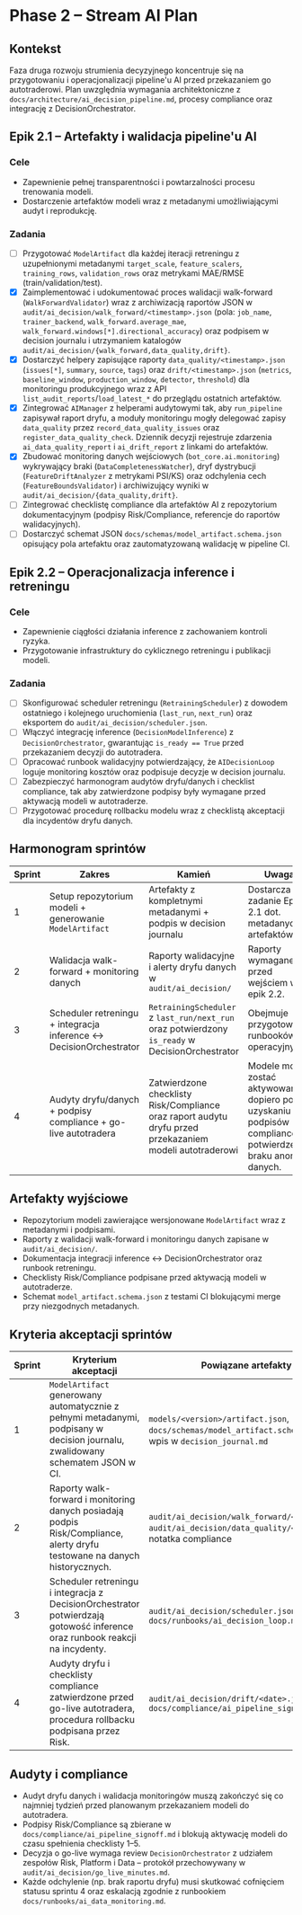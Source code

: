 # Phase 2 – Stream AI Plan

## Kontekst

Faza druga rozwoju strumienia decyzyjnego koncentruje się na przygotowaniu i operacjonalizacji pipeline'u AI przed przekazaniem go autotraderowi. Plan uwzględnia wymagania architektoniczne z `docs/architecture/ai_decision_pipeline.md`, procesy compliance oraz integrację z DecisionOrchestrator.

## Epik 2.1 – Artefakty i walidacja pipeline'u AI

### Cele
- Zapewnienie pełnej transparentności i powtarzalności procesu trenowania modeli.
- Dostarczenie artefaktów modeli wraz z metadanymi umożliwiającymi audyt i reprodukcję.

### Zadania
- [ ] Przygotować `ModelArtifact` dla każdej iteracji retreningu z uzupełnionymi metadanymi `target_scale`, `feature_scalers`, `training_rows`, `validation_rows` oraz metrykami MAE/RMSE (train/validation/test).
- [x] Zaimplementować i udokumentować proces walidacji walk-forward (`WalkForwardValidator`) wraz z archiwizacją raportów JSON w `audit/ai_decision/walk_forward/<timestamp>.json` (pola: `job_name`, `trainer_backend`, `walk_forward.average_mae`, `walk_forward.windows[*].directional_accuracy`) oraz podpisem w decision journalu i utrzymaniem katalogów `audit/ai_decision/{walk_forward,data_quality,drift}`.
- [x] Dostarczyć helpery zapisujące raporty `data_quality/<timestamp>.json` (`issues[*]`, `summary`, `source`, `tags`) oraz `drift/<timestamp>.json` (`metrics`, `baseline_window`, `production_window`, `detector`, `threshold`) dla monitoringu produkcyjnego wraz z API `list_audit_reports`/`load_latest_*` do przeglądu ostatnich artefaktów.
- [x] Zintegrować `AIManager` z helperami audytowymi tak, aby `run_pipeline` zapisywał raport dryfu, a moduły monitoringu mogły delegować zapisy `data_quality` przez `record_data_quality_issues` oraz `register_data_quality_check`. Dziennik decyzji rejestruje zdarzenia `ai_data_quality_report` i `ai_drift_report` z linkami do artefaktów.
- [x] Zbudować monitoring danych wejściowych (`bot_core.ai.monitoring`) wykrywający braki (`DataCompletenessWatcher`), dryf dystrybucji (`FeatureDriftAnalyzer` z metrykami PSI/KS) oraz odchylenia cech (`FeatureBoundsValidator`) i archiwizujący wyniki w `audit/ai_decision/{data_quality,drift}`.
- [ ] Zintegrować checklistę compliance dla artefaktów AI z repozytorium dokumentacyjnym (podpisy Risk/Compliance, referencje do raportów walidacyjnych).
- [ ] Dostarczyć schemat JSON `docs/schemas/model_artifact.schema.json` opisujący pola artefaktu oraz zautomatyzowaną walidację w pipeline CI.

## Epik 2.2 – Operacjonalizacja inference i retreningu

### Cele
- Zapewnienie ciągłości działania inference z zachowaniem kontroli ryzyka.
- Przygotowanie infrastruktury do cyklicznego retreningu i publikacji modeli.

### Zadania
- [ ] Skonfigurować scheduler retreningu (`RetrainingScheduler`) z dowodem ostatniego i kolejnego uruchomienia (`last_run`, `next_run`) oraz eksportem do `audit/ai_decision/scheduler.json`.
- [ ] Włączyć integrację inference (`DecisionModelInference`) z `DecisionOrchestrator`, gwarantując `is_ready == True` przed przekazaniem decyzji do autotradera.
- [ ] Opracować runbook walidacyjny potwierdzający, że `AIDecisionLoop` loguje monitoring kosztów oraz podpisuje decyzje w decision journalu.
- [ ] Zabezpieczyć harmonogram audytów dryfu/danych i checklist compliance, tak aby zatwierdzone podpisy były wymagane przed aktywacją modeli w autotraderze.
- [ ] Przygotować procedurę rollbacku modelu wraz z checklistą akceptacji dla incydentów dryfu danych.

## Harmonogram sprintów

| Sprint | Zakres | Kamień | Uwaga |
| --- | --- | --- | --- |
| 1 | Setup repozytorium modeli + generowanie `ModelArtifact` | Artefakty z kompletnymi metadanymi + podpis w decision journalu | Dostarcza zadanie Epiku 2.1 dot. metadanych artefaktów. |
| 2 | Walidacja walk-forward + monitoring danych | Raporty walidacyjne i alerty dryfu danych w `audit/ai_decision/` | Raporty wymagane przed wejściem w epik 2.2. |
| 3 | Scheduler retreningu + integracja inference ↔️ DecisionOrchestrator | `RetrainingScheduler` z `last_run/next_run` oraz potwierdzony `is_ready` w DecisionOrchestrator | Obejmuje przygotowanie runbooków operacyjnych. |
| 4 | Audyty dryfu/danych + podpisy compliance + go-live autotradera | Zatwierdzone checklisty Risk/Compliance oraz raport audytu dryfu przed przekazaniem modeli autotraderowi | Modele mogą zostać aktywowane dopiero po uzyskaniu podpisów compliance i potwierdzeniu braku anomalii danych. |

## Artefakty wyjściowe
- Repozytorium modeli zawierające wersjonowane `ModelArtifact` wraz z metadanymi i podpisami.
- Raporty z walidacji walk-forward i monitoringu danych zapisane w `audit/ai_decision/`.
- Dokumentacja integracji inference ↔️ DecisionOrchestrator oraz runbook retreningu.
- Checklisty Risk/Compliance podpisane przed aktywacją modeli w autotraderze.
- Schemat `model_artifact.schema.json` z testami CI blokującymi merge przy niezgodnych metadanych.

## Kryteria akceptacji sprintów

| Sprint | Kryterium akceptacji | Powiązane artefakty |
| --- | --- | --- |
| 1 | `ModelArtifact` generowany automatycznie z pełnymi metadanymi, podpisany w decision journalu, zwalidowany schematem JSON w CI. | `models/<version>/artifact.json`, `docs/schemas/model_artifact.schema.json`, wpis w `decision_journal.md` |
| 2 | Raporty walk-forward i monitoring danych posiadają podpis Risk/Compliance, alerty dryfu testowane na danych historycznych. | `audit/ai_decision/walk_forward/<date>.json`, `audit/ai_decision/data_quality/<date>.json`, notatka compliance |
| 3 | Scheduler retreningu i integracja z DecisionOrchestrator potwierdzają gotowość inference oraz runbook reakcji na incydenty. | `audit/ai_decision/scheduler.json`, `docs/runbooks/ai_decision_loop.md` |
| 4 | Audyty dryfu i checklisty compliance zatwierdzone przed go-live autotradera, procedura rollbacku podpisana przez Risk. | `audit/ai_decision/drift/<date>.json`, `docs/compliance/ai_pipeline_signoff.md` |

## Audyty i compliance

- Audyt dryfu danych i walidacja monitoringów muszą zakończyć się co najmniej tydzień przed planowanym przekazaniem modeli do autotradera.
- Podpisy Risk/Compliance są zbierane w `docs/compliance/ai_pipeline_signoff.md` i blokują aktywację modeli do czasu spełnienia checklisty 1–5.
- Decyzja o go-live wymaga review `DecisionOrchestrator` z udziałem zespołów Risk, Platform i Data – protokół przechowywany w `audit/ai_decision/go_live_minutes.md`.
- Każde odchylenie (np. brak raportu dryfu) musi skutkować cofnięciem statusu sprintu 4 oraz eskalacją zgodnie z runbookiem `docs/runbooks/ai_data_monitoring.md`.

